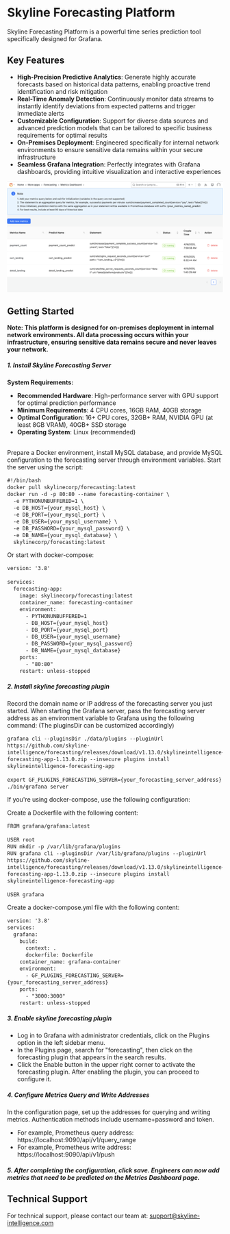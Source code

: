 # Skyline Forecasting Platform

Skyline Forecasting Platform is a powerful time series prediction tool specifically designed for Grafana.

## Key Features

- **High-Precision Predictive Analytics**: Generate highly accurate forecasts based on historical data patterns, enabling proactive trend identification and risk mitigation
- **Real-Time Anomaly Detection**: Continuously monitor data streams to instantly identify deviations from expected patterns and trigger immediate alerts
- **Customizable Configuration**: Support for diverse data sources and advanced prediction models that can be tailored to specific business requirements for optimal results
- **On-Premises Deployment**: Engineered specifically for internal network environments to ensure sensitive data remains within your secure infrastructure
- **Seamless Grafana Integration**: Perfectly integrates with Grafana dashboards, providing intuitive visualization and interactive experiences

![Landing Page](./assets/images/landing.png)

## Getting Started
**Note: This platform is designed for on-premises deployment in internal network environments. All data processing occurs within your infrastructure, ensuring sensitive data remains secure and never leaves your network.**

##### 1\. Install Skyline Forecasting Server  <br>
**System Requirements:**
- **Recommended Hardware**: High-performance server with GPU support for optimal prediction performance
- **Minimum Requirements**: 4 CPU cores, 16GB RAM, 40GB storage
- **Optimal Configuration**: 16+ CPU cores, 32GB+ RAM, NVIDIA GPU (at least 8GB VRAM), 40GB+ SSD storage
- **Operating System**: Linux (recommended)

<br> Prepare a Docker environment, install MySQL database, and provide MySQL configuration to the forecasting server through environment variables. Start the server using the script:  <br>

```
#!/bin/bash
docker pull skylinecorp/forecasting:latest
docker run -d -p 80:80 --name forecasting-container \
  -e PYTHONUNBUFFERED=1 \
  -e DB_HOST={your_mysql_host} \
  -e DB_PORT={your_mysql_port} \
  -e DB_USER={your_mysql_username} \
  -e DB_PASSWORD={your_mysql_password} \
  -e DB_NAME={your_mysql_database} \
  skylinecorp/forecasting:latest

```
Or start with docker-compose:
```
version: '3.8'

services:
  forecasting-app:
    image: skylinecorp/forecasting:latest
    container_name: forecasting-container
    environment:
      - PYTHONUNBUFFERED=1
      - DB_HOST={your_mysql_host}
      - DB_PORT={your_mysql_port}
      - DB_USER={your_mysql_username}
      - DB_PASSWORD={your_mysql_password}
      - DB_NAME={your_mysql_database}
    ports:
      - "80:80"
    restart: unless-stopped
```
##### 2\. Install skyline forecasting plugin  <br>
Record the domain name or IP address of the forecasting server you just started. When starting the Grafana server, pass the forecasting server address as an environment variable to Grafana using the following command: (The pluginsDir can be customized accordingly)
```
grafana cli --pluginsDir ./data/plugins --pluginUrl https://github.com/skyline-intelligence/forecasting/releases/download/v1.13.0/skylineintelligence-forecasting-app-1.13.0.zip --insecure plugins install skylineintelligence-forecasting-app

export GF_PLUGINS_FORECASTING_SERVER={your_forecasting_server_address}
./bin/grafana server
```
If you're using docker-compose, use the following configuration:

Create a Dockerfile with the following content:
```
FROM grafana/grafana:latest

USER root
RUN mkdir -p /var/lib/grafana/plugins
RUN grafana cli --pluginsDir /var/lib/grafana/plugins --pluginUrl https://github.com/skyline-intelligence/forecasting/releases/download/v1.13.0/skylineintelligence-forecasting-app-1.13.0.zip --insecure plugins install skylineintelligence-forecasting-app

USER grafana
```

Create a docker-compose.yml file with the following content:
```
version: '3.8'
services:
  grafana:
    build: 
      context: .
      dockerfile: Dockerfile
    container_name: grafana-container
    environment:
      - GF_PLUGINS_FORECASTING_SERVER={your_forecasting_server_address}
    ports:
      - "3000:3000"
    restart: unless-stopped
```
##### 3\. Enable skyline forecasting plugin  <br>
- Log in to Grafana with administrator credentials, click on the Plugins option in the left sidebar menu.
- In the Plugins page, search for "forecasting", then click on the forecasting plugin that appears in the search results.
- Click the Enable button in the upper right corner to activate the forecasting plugin. After enabling the plugin, you can proceed to configure it.

##### 4\. Configure Metrics Query and Write Addresses  <br>
In the configuration page, set up the addresses for querying and writing metrics. Authentication methods include username+password and token.  <br>
- For example, Prometheus query address: https://localhost:9090/api/v1/query_range   <br>
- For example, Prometheus write address: https://localhost:9090/api/v1/push     <br>

##### 5\. After completing the configuration, click save. Engineers can now add metrics that need to be predicted on the Metrics Dashboard page.


## Technical Support

For technical support, please contact our team at:
support@skyline-intelligence.com
